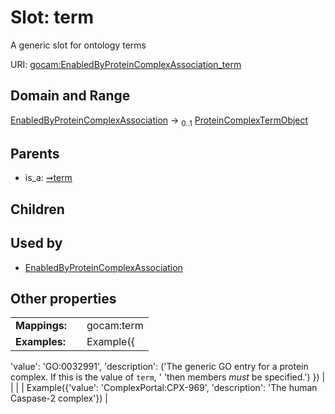
# Slot: term

A generic slot for ontology terms

URI: [gocam:EnabledByProteinComplexAssociation_term](https://w3id.org/gocam/EnabledByProteinComplexAssociation_term)


## Domain and Range

[EnabledByProteinComplexAssociation](EnabledByProteinComplexAssociation.md) &#8594;  <sub>0..1</sub> [ProteinComplexTermObject](ProteinComplexTermObject.md)

## Parents

 *  is_a: [➞term](enabledByAssociation__term.md)

## Children


## Used by

 * [EnabledByProteinComplexAssociation](EnabledByProteinComplexAssociation.md)

## Other properties

|  |  |  |
| --- | --- | --- |
| **Mappings:** | | gocam:term |
| **Examples:** | | Example({
  'value': 'GO:0032991',
  'description': ('The generic GO entry for a protein complex. If this is the value of `term`, '
     'then members *must* be specified.')
}) |
|  | | Example({'value': 'ComplexPortal:CPX-969', 'description': 'The human Caspase-2 complex'}) |

